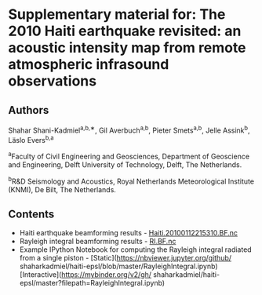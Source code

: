 Supplementary material for: The 2010 Haiti earthquake revisited: an acoustic intensity map from remote atmospheric infrasound observations
===

Authors
-------
Shahar Shani-Kadmiel<sup>a,b,∗</sup>, Gil Averbuch<sup>a,b</sup>, Pieter Smets<sup>a,b</sup>, Jelle Assink<sup>b</sup>, Läslo Evers<sup>b,a</sup>

<sup>a</sup>Faculty of Civil Engineering and Geosciences, Department of Geoscience and Engineering, Delft University of Technology, Delft, The Netherlands.

<sup>b</sup>R&D Seismology and Acoustics, Royal Netherlands Meteorological Institute (KNMI), De Bilt, The Netherlands.

Contents
--------

- Haiti earthquake beamforming results - [Haiti.20100112215310.BF.nc](https://github.com/shaharkadmiel/haiti-epsl/raw/master/Haiti.20100112215310.BF.nc)
- Rayleigh integral beamforming results - [RI.BF.nc](https://github.com/shaharkadmiel/haiti-epsl/raw/master/RI.BF.nc)
- Example IPython Notebook for computing the Rayleigh integral radiated from a single piston - [Static](https://nbviewer.jupyter.org/github/ shaharkadmiel/haiti-epsl/blob/master/RayleighIntegral.ipynb)[Interactive](https://mybinder.org/v2/gh/ shaharkadmiel/haiti-epsl/master?filepath=RayleighIntegral.ipynb)
